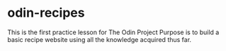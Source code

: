 # odin-recipes

This is the first practice lesson for The Odin Project
Purpose is to build a basic recipe website using all the knowledge acquired thus far.